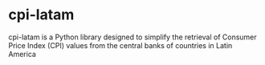 # cpi-latam
cpi-latam is a Python library designed to simplify the retrieval of Consumer Price Index (CPI) values from the central banks of countries in Latin America
